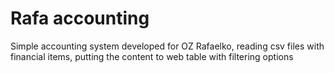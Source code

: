 # Rafa accounting

Simple accounting system developed for OZ Rafaelko, reading csv files with financial items, putting the content to web table with filtering options
